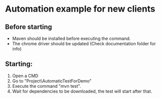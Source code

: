 # Automation example for new clients

Before starting 
---
- Maven should be installed before executing the command.
- The chrome driver should be updated (Check documentation folder for info)

Starting:
---
1) Open a CMD 
2) Go to "Project\AutomaticTestForDemo"
3) Execute the command "mvn test".
4) Wait for dependencies to be downloaded, the test will start after that.

